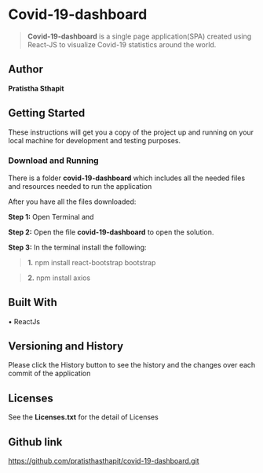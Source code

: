 # Covid-19-dashboard

> **Covid-19-dashboard** is a single page application(SPA) created using React-JS to visualize Covid-19 statistics around the world. 


## Author

**Pratistha Sthapit**


## Getting Started
These instructions will get you a copy of the project up and running on your local machine for development and testing purposes.


### Download and Running

There is a folder **covid-19-dashboard**  which includes all the needed files and resources needed to run the application

After you have all the files downloaded:

**Step 1:** Open Terminal and 

**Step 2:** Open the file **covid-19-dashboard** to open the solution.

**Step 3:** In the terminal install the following:

  > **1.** npm install react-bootstrap bootstrap

  > **2.** npm install axios


## Built With

•    ReactJs


## Versioning and History

Please click the History button to see the history and the changes over each commit of the application


## Licenses

See the **Licenses.txt** for the detail of Licenses

## Github link
https://github.com/pratisthasthapit/covid-19-dashboard.git
